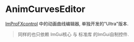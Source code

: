 # AnimCurvesEditor

[ImProFXcontrol](https://github.com/rcszc/ImProFXcontrol) 中的动画曲线编辑器, 单独开发的"Ultra"版本.
> 同样的也只依赖 ImGui核心 与 标准库 的ImGui自制控件.
